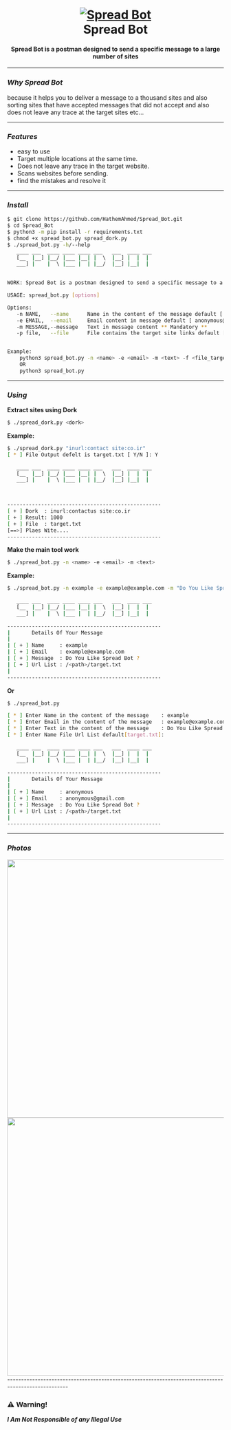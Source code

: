 <h1 align="center">
  <br>
  <a href="https://github.com/HathemAhmed/Spread_Bot"><img src="https://pbs.twimg.com/profile_images/1081178168139173888/gu-s0K9T_200x200.jpg" alt="Spread Bot"></a>
  <br>
  Spread Bot
  <br>
</h1>

<h4 align="center">Spread Bot is a postman designed to send a specific message to a large number of sites</h4>


----------------------------------------------------------------------------------------------------
### _Why Spread Bot_

because it helps you to deliver a message to a thousand sites and also sorting sites that have accepted messages that did not accept and also does not leave any trace at the target sites etc...

----------------------------------------------------------------------------------------------------
###  _Features_

- easy to use
- Target multiple locations at the same time.
- Does not leave any trace in the target website.
- Scans websites before sending.
- find the mistakes and resolve it

----------------------------------------------------------------------------------------------------
###  _Install_

```bash
$ git clone https://github.com/HathemAhmed/Spread_Bot.git
$ cd Spread_Bot
$ python3 -m pip install -r requirements.txt
$ chmod +x spread_bot.py spread_dork.py
$ ./spread_bot.py -h/--help
   ____ ___  ____ ____ ____ ___   ___  ____ ___ 
   [__  |__] |__/ |___ |__| |  \  |__] |  |  |  
   ___] |    |  \ |___ |  | |__/  |__] |__|  |  
                                         

WORK: Spread Bot is a postman designed to send a specific message to a large number of sites

USAGE: spread_bot.py [options]

Options: 
   -n NAME,   --name      Name in the content of the message default [ anonymous ]
   -e EMAIL,  --email     Email content in message default [ anonymous@gmail.com ]
   -m MESSAGE,--message   Text in message content ** Mandatory **
   -p file,   --file      File contains the target site links default [ target.txt ] 


Example:
	python3 spread_bot.py -n <name> -e <email> -m <text> -f <file_targets_list>
	OR
	python3 spread_bot.py
```
----------------------------------------------------------------------------------------------------
### _Using_

**Extract sites using Dork**
```bash
$ ./spread_dork.py <dork>
```
**Example:**
```bash
$ ./spread_dork.py "inurl:contact site:co.ir" 
[ * ] File Output defelt is target.txt [ Y/N ]: Y 

   ____ ___  ____ ____ ____ ___   ___  ____ ___ 
   [__  |__] |__/ |___ |__| |  \  |__] |  |  |  
   ___] |    |  \ |___ |  | |__/  |__] |__|  |  
                                         


--------------------------------------------------
[ + ] Dork  : inurl:contactus site:co.ir
[ + ] Result: 1000
[ + ] File  : target.txt
[==>] Plaes Wite....
--------------------------------------------------
```

**Make the main tool work**

```bash
$ ./spread_bot.py -n <name> -e <email> -m <text>
```

**Example:**
```bash
$ ./spread_bot.py -n example -e example@example.com -m "Do You Like Spread Bot ?" -f target.txt

   ____ ___  ____ ____ ____ ___   ___  ____ ___ 
   [__  |__] |__/ |___ |__| |  \  |__] |  |  |  
   ___] |    |  \ |___ |  | |__/  |__] |__|  |  
                                         
--------------------------------------------------
|		Details Of Your Message
|
| [ + ] Name     : example
| [ + ] Email    : example@example.com
| [ + ] Message  : Do You Like Spread Bot ?
| [ + ] Url List : /<path>/target.txt
|
--------------------------------------------------
```

**Or** 
```bash
$ ./spread_bot.py 

[ * ] Enter Name in the content of the message    : example
[ * ] Enter Email in the content of the message   : example@example.com
[ * ] Enter Text in the content of the message    : Do You Like Spread Bot ?
[ * ] Enter Name File Url List default[target.txt]: 

   ____ ___  ____ ____ ____ ___   ___  ____ ___ 
   [__  |__] |__/ |___ |__| |  \  |__] |  |  |  
   ___] |    |  \ |___ |  | |__/  |__] |__|  |  
                                         
--------------------------------------------------
|		Details Of Your Message
|
| [ + ] Name     : anonymous
| [ + ] Email    : anonymous@gmail.com
| [ + ] Message  : Do You Like Spread Bot ?
| [ + ] Url List : /<path>/target.txt
|
--------------------------------------------------
```
----------------------------------------------------------------------------------------------------
### _Photos_

<img src="https://raw.githubusercontent.com/HathemAhmed/Spread_Bot/master/images/2.png" width=600px>
<img src="https://raw.githubusercontent.com/HathemAhmed/Spread_Bot/master/images/3.png" width=600px>
----------------------------------------------------------------------------------------------------

### :warning: Warning!

***I Am Not Responsible of any Illegal Use***



